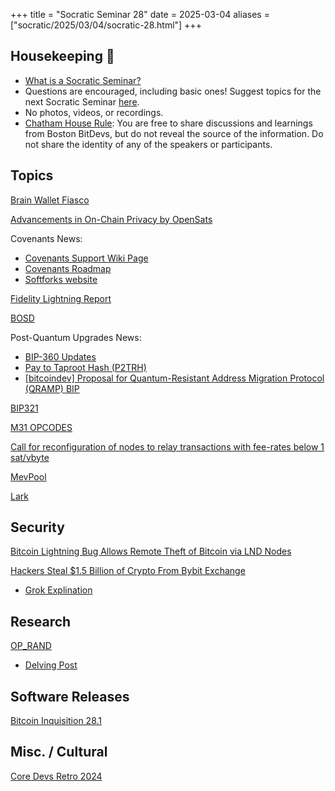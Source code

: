 +++
title = "Socratic Seminar 28"
date = 2025-03-04
aliases = ["socratic/2025/03/04/socratic-28.html"]
+++

## Housekeeping 🧹

- [What is a Socratic Seminar?](https://bitdevs.org/about#socratic-seminars)
- Questions are encouraged, including basic ones! Suggest topics for the next Socratic Seminar [here](https://github.com/0xBEEFCAF3/bostonbitdevs/issues/new).
- No photos, videos, or recordings.
- [Chatham House Rule](https://www.chathamhouse.org/about-us/chatham-house-rule): You are free to share discussions and learnings from Boston BitDevs, but do not reveal the source of the information. Do not share the identity of any of the speakers or participants.

## Topics

[Brain Wallet Fiasco](https://x.com/mononautical/status/1895639824197206352)

[Advancements in On-Chain Privacy by OpenSats](https://opensats.org/blog/developing-advancements-in-onchain-privacy)

Covenants News:

- [Covenants Support Wiki Page](https://en.bitcoin.it/w/index.php?title=Covenants_support&modqueued=1)
- [Covenants Roadmap](https://x.com/jeremyrubin/status/1895676912401252588?s=46&t=PtDQpC8qXN6eLrhVrXTVNA)
- [Softforks website](https://softforks.org/)

[Fidelity Lightning Report](https://fwc.widen.net/s/fxj6fgcwpq/fda_thelightningnetwork_expandingbitcoinusecases_1187503.1.0_v5)

[BOSD](https://groups.google.com/g/bitcoindev/c/vR54BzC3pIQ/m/1z8xJTOOAAAJ)

Post-Quantum Upgrades News:

- [BIP-360 Updates](https://groups.google.com/g/bitcoindev/c/oQKezDOc4us)
- [Pay to Taproot Hash (P2TRH)](https://github.com/cryptoquick/bips/blob/p2trh/bip-p2trh.mediawiki)
- [[bitcoindev] Proposal for Quantum-Resistant Address Migration Protocol (QRAMP) BIP](https://groups.google.com/g/bitcoindev/c/8PM6iZCeDMc/)

[BIP321](https://github.com/bitcoin/bips/pull/1555)

[M31 OPCODES](https://hackmd.io/@abdelhamid/m31-opcodes-bitcoin-stark)

[Call for reconfiguration of nodes to relay transactions with fee-rates below 1 sat/vbyte](https://groups.google.com/g/bitcoindev/c/3CRqKviJY_M)

[MevPool](https://github.com/mevpool/mevpool/blob/main/mevpool-marketplace.md)

[Lark](https://github.com/sparrowwallet/lark)

## Security

[Bitcoin Lightning Bug Allows Remote Theft of Bitcoin via LND Nodes](https://protos.com/bitcoin-lightning-bug-allows-remote-theft-of-bitcoin-via-lnd-nodes/)

[Hackers Steal $1.5 Billion of Crypto From Bybit Exchange](https://www.hnlbtc.group/bit-devs/resources/notes/hackers-steal-1-5-billion-of-crypto-from-bybit-exchange/)

- [Grok Explination](https://x.com/i/grok/share/dmDlatk08spOEgG5aLu2ENGy0)

## Research

[OP_RAND](https://arxiv.org/pdf/2501.16451)

- [Delving Post](https://delvingbitcoin.org/t/emulating-op-rand/1409)

## Software Releases

[Bitcoin Inquisition 28.1](https://delvingbitcoin.org/t/bitcoin-inquisition-28-1/1445/1)

## Misc. / Cultural

[Core Devs Retro 2024](https://adamjonas.com/bitcoin/coredev/retro/coredev-2024-retro/)

